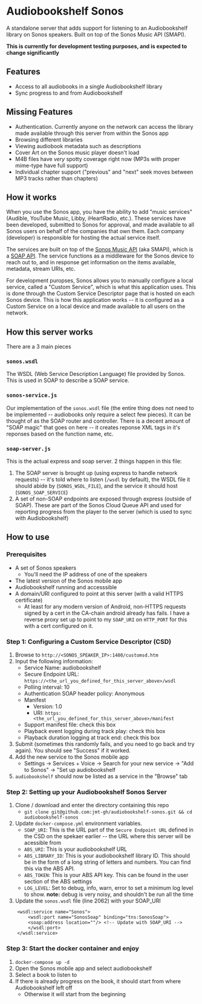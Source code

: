# Audiobookshelf Sonos

A standalone server that adds support for listening to an Audiobookshelf library on Sonos speakers. Built on top of the Sonos Music API (SMAPI).

**This is currently for development testing purposes, and is expected to change significantly**

## Features

- Access to all audiobooks in a single Audiobookshelf library
- Sync progress to and from Audiobookshelf

## Missing Features

- Authentication. Currently anyone on the network can access the library made available through this server from within the Sonos app
- Browsing different libraries
- Viewing audiobook metadata such as descriptions
- Cover Art on the Sonos music player doesn't load
- M4B files have _very_ spotty coverage right now (MP3s with proper mime-type have full support)
- Individual chapter support ("previous" and "next" seek moves between MP3 tracks rather than chapters)

## How it works

When you use the Sonos app, you have the ability to add "music services" (Audible, YouTube Music, Libby, iHeartRadio, etc.). These services have been developed, submitted to Sonos for approval, and made available to all Sonos users on behalf of the companies that own them. Each company (developer) is responsible for hosting the actual service itself.

The services are built on top of the [Sonos Music API](https://developer.sonos.com/reference/sonos-music-api/) (aka SMAPI), which is a [SOAP API](https://stoplight.io/api-types/soap-api). The service functions as a middleware for the Sonos device to reach out to, and in response get information on the items available, metadata, stream URIs, etc.

For development puropses, Sonos allows you to manually configure a local service, called a "Custom Service", which is what this application uses. This is done through the Custom Service Descriptor page that is hosted on each Sonos device. This is how this application works -- it is configured as a Custom Service on a local device and made available to all users on the network.

## How this server works

There are a 3 main pieces

### `sonos.wsdl`

The WSDL (Web Service Description Language) file provided by Sonos. This is used in SOAP to describe a SOAP service.

### `sonos-service.js`

Our implementation of the `sonos.wsdl` file (the entire thing does not need to be implemented -- audiobooks only require a select few pieces). It can be thought of as the SOAP router and controller. There is a decent amount of "SOAP magic" that goes on here -- it creates reponse XML tags in it's reponses based on the function name, etc.

### `soap-server.js`

This is the actual express and soap server. 2 things happen in this file:

1. The SOAP server is brought up (using express to handle network requests) -- it's told where to listen (`/wsdl` by default), the WSDL file it should abide by (`SONOS_WSDL_FILE`), and the service it should host (`SONOS_SOAP_SERVICE`)
2. A set of non-SOAP endpoints are exposed through express (outside of SOAP). These are part of the Sonos Cloud Queue API and used for reporting progress from the player to the server (which is used to sync with Audiobookshelf)

## How to use

### Prerequisites

- A set of Sonos speakers
  - You'll need the IP address of one of the speakers
- The latest version of the Sonos mobile app
- Audiobookshelf running and accesssible
- A domain/URI configured to point at this server (with a valid HTTPS certificate)
  - At least for any modern version of Android, non-HTTPS requests signed by a cert in the CA-chain android already has fails. I have a reverse proxy set up to point to my `SOAP_URI` on `HTTP_PORT` for this with a cert configured on it.

### Step 1: Configuring a Custom Service Descriptor (CSD)

1. Browse to `http://<SONOS_SPEAKER_IP>:1400/customsd.htm`
2. Input the following information:
   - Service Name: audiobookshelf
   - Secure Endpoint URL: `https://<the_url_you_defined_for_this_server_above>/wsdl`
   - Polling interval: 10
   - Authentication SOAP header policy: Anonymous
   - Manifest
     - Version: 1.0
     - URI: `https:<the_url_you_defined_for_this_server_above>/manifest`
   - Support manifest file: check this box
   - Playback event logging during track play: check this box
   - Playback duration logging at track end: check this box
3. Submit (sometimes this randomly fails, and you need to go back and try again). You should see "Success" if it worked.
4. Add the new service to the Sonos mobile app
   - Settings -> Services + Voice -> Search for your new service -> "Add to Sonos" -> "Set up audiobookshelf
5. `audiobookshelf` should now be listed as a service in the "Browse" tab

### Step 2: Setting up your Audiobookshelf Sonos Server

1. Clone / download and enter the directory containing this repo
   - `git clone git@github.com:jmt-gh/audiobookshelf-sonos.git && cd audiobookshelf-sonos`
2. Update `docker-compose.yml` environment variables.
   - `SOAP_URI`: This is the URL part of the `Secure Endpoint URL` defined in the CSD on the spekaer earlier -- the URL where this server will be acessible from
   - `ABS_URI`: This is your audiobookshelf URL
   - `ABS_LIBRARY_ID`: This is your audiobookshelf library ID. This should be in the form of a long string of letters and numbers. You can find this via the ABS API.
   - `ABS_TOKEN`: This is your ABS API key. This can be found in the user section of the ABS settings
   - `LOG_LEVEL`: Set to debug, info, warn, error to set a minimum log level to show. **note:** debug is very noisy, and shouldn't be run all the time
3. Update the `sonos.wsdl` file (line 2062) with your SOAP_URI

```
    <wsdl:service name="Sonos">
        <wsdl:port name="SonosSoap" binding="tns:SonosSoap">
		<soap:address location=""/> <!-- Update with SOAP_URI -->
        </wsdl:port>
    </wsdl:service>
```

### Step 3: Start the docker container and enjoy

1. `docker-compose up -d`
2. Open the Sonos mobile app and select audiobookshelf
3. Select a book to listen to
4. If there is already progress on the book, it should start from where Audiobookshelf left off
   - Otherwise it will start from the beginning
